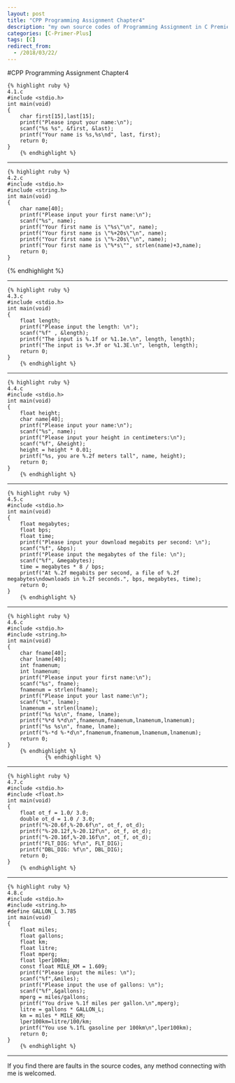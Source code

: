 ```yaml
---
layout: post
title: "CPP Programming Assignment Chapter4"
description: "my own source codes of Programming Assignment in C Premier Plus "
categories: [C-Primer-Plus]
tags: [C]
redirect_from:
  - /2018/03/22/
---
```

#CPP Programming Assignment Chapter4

    {% highlight ruby %}
	4.1.c
    #include <stdio.h>
	int main(void)
	{
	    char first[15],last[15];
	    printf("Please input your name:\n");
	    scanf("%s %s", &first, &last);
	    printf("Your name is %s,%s\nd", last, first);
	    return 0;
	}
	    {% endhighlight %}
	
---

    {% highlight ruby %}
	4.2.c
	#include <stdio.h>
	#include <string.h>
	int main(void)
	{
	    char name[40];
	    printf("Please input your first name:\n");
	    scanf("%s", name);
	    printf("Your first name is \"%s\"\n", name);
	    printf("Your first name is \"%+20s\"\n", name);
	    printf("Your first name is \"%-20s\"\n", name);
	    printf("Your first name is \"%*s\"", strlen(name)+3,name);
	    return 0;
	}
{% endhighlight %}

---

    {% highlight ruby %}
	4.3.c
	#include <stdio.h>
	int main(void)
	{
    	float length;
    	printf("Please input the length: \n");
    	scanf("%f" , &length);
    	printf("The input is %.1f or %1.1e.\n", length, length);
    	printf("The input is %+.3f or %1.3E.\n", length, length);
    	return 0;
	}
	    {% endhighlight %}
		
---

    {% highlight ruby %}
	4.4.c
	#include <stdio.h>
	int main(void)
	{
	    float height;
	    char name[40];
	    printf("Please input your name:\n");
	    scanf("%s", name);
	    printf("Please input your height in centimeters:\n");
	    scanf("%f", &height);
	    height = height * 0.01;
	    printf("%s, you are %.2f meters tall", name, height);
	    return 0;
	}
	    {% endhighlight %}
		
---

    {% highlight ruby %}
	4.5.c
	#include <stdio.h>
	int main(void)
	{
	    float megabytes;
	    float bps;
	    float time;
	    printf("Please input your download megabits per second: \n");
	    scanf("%f", &bps);
	    printf("Please input the megabytes of the file: \n");
	    scanf("%f", &megabytes);
	    time = megabytes * 8 / bps;
	    printf("At %.2f megabits per second, a file of %.2f megabytes\ndownloads in %.2f seconds.", bps, megabytes, time);
	   	return 0;
	}
	    {% endhighlight %}
		
---

    {% highlight ruby %}
	4.6.c
	#include <stdio.h>
	#include <string.h>
	int main(void)
	{
	    char fname[40];
	    char lname[40];
	    int fnamenum;
	    int lnamenum;
	    printf("Please input your first name:\n");
	    scanf("%s", fname);
	    fnamenum = strlen(fname);
	    printf("Please input your last name:\n");
	    scanf("%s", lname);
	    lnamenum = strlen(lname);
	    printf("%s %s\n", fname, lname);
	    printf("%*d %*d\n",fnamenum,fnamenum,lnamenum,lnamenum);
	    printf("%s %s\n", fname, lname);
	    printf("%-*d %-*d\n",fnamenum,fnamenum,lnamenum,lnamenum);
	    return 0;
	}
	    {% endhighlight %}
			    {% endhighlight %}
				
---

    {% highlight ruby %}
	4.7.c
	#include <stdio.h>
	#include <float.h>
	int main(void)
	{
	    float ot_f = 1.0/ 3.0;
	    double ot_d = 1.0 / 3.0;
	    printf("%-20.6f,%-20.6f\n", ot_f, ot_d);
	    printf("%-20.12f,%-20.12f\n", ot_f, ot_d);
	    printf("%-20.16f,%-20.16f\n", ot_f, ot_d);
	    printf("FLT_DIG: %f\n", FLT_DIG);
	    printf("DBL_DIG: %f\n", DBL_DIG);
	    return 0;
	}
	    {% endhighlight %}
		
---

    {% highlight ruby %}
	4.8.c
	#include <stdio.h>
	#include <string.h>
	#define GALLON_L 3.785
	int main(void)
	{
	    float miles;
	    float gallons;
	    float km;
	    float litre;
	    float mperg;
	    float lper100km;
	    const float MILE_KM = 1.609;
	    printf("Please input the miles: \n");
	    scanf("%f",&miles);
	    printf("Please input the use of gallons: \n");
	    scanf("%f",&gallons);
	    mperg = miles/gallons;
	    printf("You drive %.1f miles per gallon.\n",mperg);
	    litre = gallons * GALLON_L;
	    km = miles * MILE_KM;
	    lper100km=litre/100/km;
	    printf("You use %.1fL gasoline per 100km\n",lper100km);
	    return 0;
	}
	    {% endhighlight %}
		
---
  If you find there are faults in the source codes, any method connecting with me is welcomed.
	
